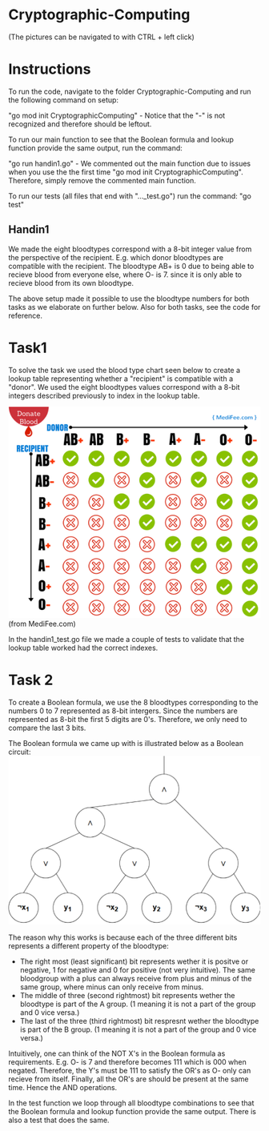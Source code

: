 # Cryptographic-Computing
(The pictures can be navigated to with CTRL + left click)

# Instructions #
To run the code, navigate to the folder Cryptographic-Computing and run the following command on setup:

"go mod init CryptographicComputing"
    - Notice that the "-" is not recognized and therefore should be leftout.



To run our main function to see that the Boolean formula and lookup function provide the same output, run the command:

"go run handin1.go" 
    - We commented out the main function due to issues when you use the the first time "go mod init CryptographicComputing". Therefore, simply remove the commented main function.

To run our tests (all files that end with "..._test.go") run the command:
"go test"


## Handin1 ##
We made the eight bloodtypes correspond with a 8-bit integer value from the perspective of the recipient. E.g. which donor bloodtypes are compatible with the recipient. The bloodtype AB+ is 0 due to being able to recieve blood from everyone else, where O- is 7. since it is only able to recieve blood from its own bloodtype.

The above setup made it possible to use the bloodtype numbers for both tasks as we elaborate on further below. Also for both tasks, see the code for reference.


# Task1 #
To solve the task we used the blood type chart seen below to create a lookup table representing whether a "recipient" is compatible with a "donor". We used the eight bloodtypes values correspond with a 8-bit integers described previously to index in the lookup table.

![Image description](./Pictures/blood-type-compatibility.png)
(from MediFee.com)

In the handin1_test.go file we made a couple of tests to validate that the lookup table worked had the correct indexes.

# Task 2 #
To create a Boolean formula, we use the 8 bloodtypes corresponding to the numbers 0 to 7 represented as 8-bit intergers. Since the numbers are represented as 8-bit the first 5 digits are 0's. Therefore, we only need to compare the last 3 bits. 

The Boolean formula we came up with is illustrated below as a Boolean circuit:
![Image description](./Pictures/Boolean-circuit-handin1.png)

The reason why this works is because each of the three different bits represents a different property of the bloodtype:

* The right most (least significant) bit represents wether it is positve or negative, 1 for negative and 0 for positive (not very intuitive). The same bloodgroup with a plus can always receive from plus and minus of the same group, where minus can only receive from minus.
* The middle of three (second rightmost) bit represents wether the bloodtype is part of the A group. (1 meaning it is not a part of the group and 0 vice versa.)
* The last of the three (third rightmost) bit respresnt wether the bloodtype is part of the B group. (1 meaning it is not a part of the group and 0 vice versa.)


Intuitively, one can think of the NOT X's in the Boolean formula as requirements. E.g. O- is 7 and therefore becomes 111 which is 000 when negated. Therefore, the Y's must be 111 to satisfy the OR's as O- only can recieve from itself. Finally, all the OR's are should be present at the same time. Hence the AND operations.


In the test function we loop through all bloodtype combinations to see that the Boolean formula and lookup function provide the same output. There is also a test that does the same.

